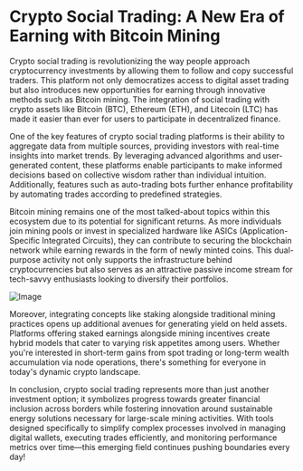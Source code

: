 # Crypto Social Trading: A New Era of Earning with Bitcoin Mining

Crypto social trading is revolutionizing the way people approach cryptocurrency investments by allowing them to follow and copy successful traders. This platform not only democratizes access to digital asset trading but also introduces new opportunities for earning through innovative methods such as Bitcoin mining. The integration of social trading with crypto assets like Bitcoin (BTC), Ethereum (ETH), and Litecoin (LTC) has made it easier than ever for users to participate in decentralized finance.

One of the key features of crypto social trading platforms is their ability to aggregate data from multiple sources, providing investors with real-time insights into market trends. By leveraging advanced algorithms and user-generated content, these platforms enable participants to make informed decisions based on collective wisdom rather than individual intuition. Additionally, features such as auto-trading bots further enhance profitability by automating trades according to predefined strategies.

Bitcoin mining remains one of the most talked-about topics within this ecosystem due to its potential for significant returns. As more individuals join mining pools or invest in specialized hardware like ASICs (Application-Specific Integrated Circuits), they can contribute to securing the blockchain network while earning rewards in the form of newly minted coins. This dual-purpose activity not only supports the infrastructure behind cryptocurrencies but also serves as an attractive passive income stream for tech-savvy enthusiasts looking to diversify their portfolios.

![Image](https://github.com/user-attachments/assets/b6e7b7a2-655e-4d44-8baa-20c566a3cb65)

Moreover, integrating concepts like staking alongside traditional mining practices opens up additional avenues for generating yield on held assets. Platforms offering staked earnings alongside mining incentives create hybrid models that cater to varying risk appetites among users. Whether you're interested in short-term gains from spot trading or long-term wealth accumulation via node operations, there's something for everyone in today's dynamic crypto landscape.

In conclusion, crypto social trading represents more than just another investment option; it symbolizes progress towards greater financial inclusion across borders while fostering innovation around sustainable energy solutions necessary for large-scale mining activities. With tools designed specifically to simplify complex processes involved in managing digital wallets, executing trades efficiently, and monitoring performance metrics over time—this emerging field continues pushing boundaries every day!